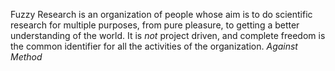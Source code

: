 Fuzzy Research is an organization of people whose aim is to do scientific research for multiple purposes, from pure pleasure, to getting a better understanding of the world.
It is _not_ project driven, and complete freedom is the common identifier for all the activities of the organization. _Against Method_
